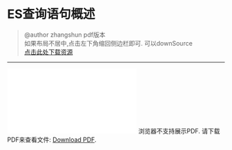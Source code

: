 # ES查询语句概述
> @author zhangshun
> pdf版本<br>
> 如果布局不居中,点击左下角缩回侧边栏即可.
> 可以downSource<br>
> [点击此处下载资源](https://github.com/zhangshun2/zhangshun2.github.io/tree/master/pdf/es搜索等语句总结.pdf)

---

<object data="../../pdf/es搜索等语句总结.pdf" type="application/pdf" width="1600px" height="1800px"> 
    <embed src="../../pdf/es搜索等语句总结.pdf"> 
     浏览器不支持展示PDF. 请下载PDF来查看文件: <a href="https://github.com/zhangshun2/zhangshun2.github.io/tree/master/pdf/es搜索等语句总结.pdf">Download PDF</a>.</p> 
    </embed> 
</object>